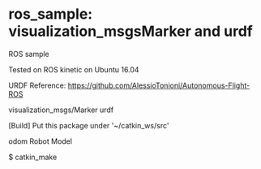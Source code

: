 # ros_sample: visualization_msgsMarker and urdf
ROS sample


Tested on ROS kinetic on Ubuntu 16.04

URDF Reference: https://github.com/AlessioTonioni/Autonomous-Flight-ROS

visualization_msgs/Marker
urdf


[Build]
Put this package under '~/catkin_ws/src'


odom
Robot Model


$ catkin_make








